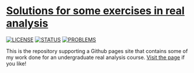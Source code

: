 # [Solutions for some exercises in real analysis][1]

[![LICENSE](https://img.shields.io/badge/license-BY--SA-blue.svg)](https://github.com/bazooka2th/real-analysis/blob/master/LICENSE.md)
[![STATUS](https://img.shields.io/badge/status-in%20progress-orange.svg "still working on it!")][1]
[![PROBLEMS](https://img.shields.io/badge/problems%20completed-1-red.svg "one done!")][1]

This is the repository supporting a Github pages site that contains some of my work done for an undergraduate real analysis course. [Visit the page][1] if you like!

[1]: https://bazooka2th.github.io/real-analysis/
